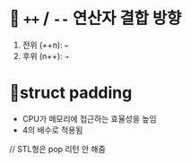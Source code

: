 # 📌 ```++``` / ```--``` 연산자 결합 방향
1. 전위 (++n): ```←```
2. 후위 (n++): ```→```

# 📌struct padding
* CPU가 메모리에 접근하는 효율성을 높임
* 4의 배수로 적용됨

// STL형은 pop 리턴 안 해줌
